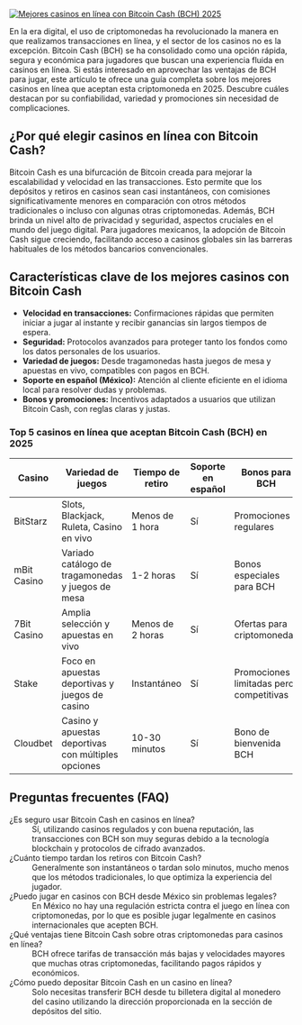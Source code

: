 [![Mejores casinos en línea con Bitcoin Cash (BCH) 2025](https://123-caf.pages.dev/gitsignup.png)](https://vrmoo.ru/Bt82HjjY)

<p>En la era digital, el uso de criptomonedas ha revolucionado la manera en que realizamos transacciones en línea, y el sector de los casinos no es la excepción. Bitcoin Cash (BCH) se ha consolidado como una opción rápida, segura y económica para jugadores que buscan una experiencia fluida en casinos en línea. Si estás interesado en aprovechar las ventajas de BCH para jugar, este artículo te ofrece una guía completa sobre los mejores casinos en línea que aceptan esta criptomoneda en 2025. Descubre cuáles destacan por su confiabilidad, variedad y promociones sin necesidad de complicaciones.</p>  <h2>¿Por qué elegir casinos en línea con Bitcoin Cash?</h2> <p>Bitcoin Cash es una bifurcación de Bitcoin creada para mejorar la escalabilidad y velocidad en las transacciones. Esto permite que los depósitos y retiros en casinos sean casi instantáneos, con comisiones significativamente menores en comparación con otros métodos tradicionales o incluso con algunas otras criptomonedas. Además, BCH brinda un nivel alto de privacidad y seguridad, aspectos cruciales en el mundo del juego digital. Para jugadores mexicanos, la adopción de Bitcoin Cash sigue creciendo, facilitando acceso a casinos globales sin las barreras habituales de los métodos bancarios convencionales.</p>  <h2>Características clave de los mejores casinos con Bitcoin Cash</h2> <ul>   <li><strong>Velocidad en transacciones:</strong> Confirmaciones rápidas que permiten iniciar a jugar al instante y recibir ganancias sin largos tiempos de espera.</li>   <li><strong>Seguridad:</strong> Protocolos avanzados para proteger tanto los fondos como los datos personales de los usuarios.</li>   <li><strong>Variedad de juegos:</strong> Desde tragamonedas hasta juegos de mesa y apuestas en vivo, compatibles con pagos en BCH.</li>   <li><strong>Soporte en español (México):</strong> Atención al cliente eficiente en el idioma local para resolver dudas y problemas.</li>   <li><strong>Bonos y promociones:</strong> Incentivos adaptados a usuarios que utilizan Bitcoin Cash, con reglas claras y justas.</li> </ul>  <h3>Top 5 casinos en línea que aceptan Bitcoin Cash (BCH) en 2025</h3> <table>   <thead>     <tr>       <th>Casino</th>       <th>Variedad de juegos</th>       <th>Tiempo de retiro</th>       <th>Soporte en español</th>       <th>Bonos para BCH</th>     </tr>   </thead>   <tbody>     <tr>       <td>BitStarz</td>       <td>Slots, Blackjack, Ruleta, Casino en vivo</td>       <td>Menos de 1 hora</td>       <td>Sí</td>       <td>Promociones regulares</td>     </tr>     <tr>       <td>mBit Casino</td>       <td>Variado catálogo de tragamonedas y juegos de mesa</td>       <td>1-2 horas</td>       <td>Sí</td>       <td>Bonos especiales para BCH</td>     </tr>     <tr>       <td>7Bit Casino</td>       <td>Amplia selección y apuestas en vivo</td>       <td>Menos de 2 horas</td>       <td>Sí</td>       <td>Ofertas para criptomonedas</td>     </tr>     <tr>       <td>Stake</td>       <td>Foco en apuestas deportivas y juegos de casino</td>       <td>Instantáneo</td>       <td>Sí</td>       <td>Promociones limitadas pero competitivas</td>     </tr>     <tr>       <td>Cloudbet</td>       <td>Casino y apuestas deportivas con múltiples opciones</td>       <td>10-30 minutos</td>       <td>Sí</td>       <td>Bono de bienvenida BCH</td>     </tr>   </tbody> </table>  <h2>Preguntas frecuentes (FAQ)</h2> <dl>   <dt>¿Es seguro usar Bitcoin Cash en casinos en línea?</dt>   <dd>Sí, utilizando casinos regulados y con buena reputación, las transacciones con BCH son muy seguras debido a la tecnología blockchain y protocolos de cifrado avanzados.</dd>    <dt>¿Cuánto tiempo tardan los retiros con Bitcoin Cash?</dt>   <dd>Generalmente son instantáneos o tardan solo minutos, mucho menos que los métodos tradicionales, lo que optimiza la experiencia del jugador.</dd>    <dt>¿Puedo jugar en casinos con BCH desde México sin problemas legales?</dt>   <dd>En México no hay una regulación estricta contra el juego en línea con criptomonedas, por lo que es posible jugar legalmente en casinos internacionales que acepten BCH.</dd>    <dt>¿Qué ventajas tiene Bitcoin Cash sobre otras criptomonedas para casinos en línea?</dt>   <dd>BCH ofrece tarifas de transacción más bajas y velocidades mayores que muchas otras criptomonedas, facilitando pagos rápidos y económicos.</dd>    <dt>¿Cómo puedo depositar Bitcoin Cash en un casino en línea?</dt>   <dd>Solo necesitas transferir BCH desde tu billetera digital al monedero del casino utilizando la dirección proporcionada en la sección de depósitos del sitio.</dd> </dl>